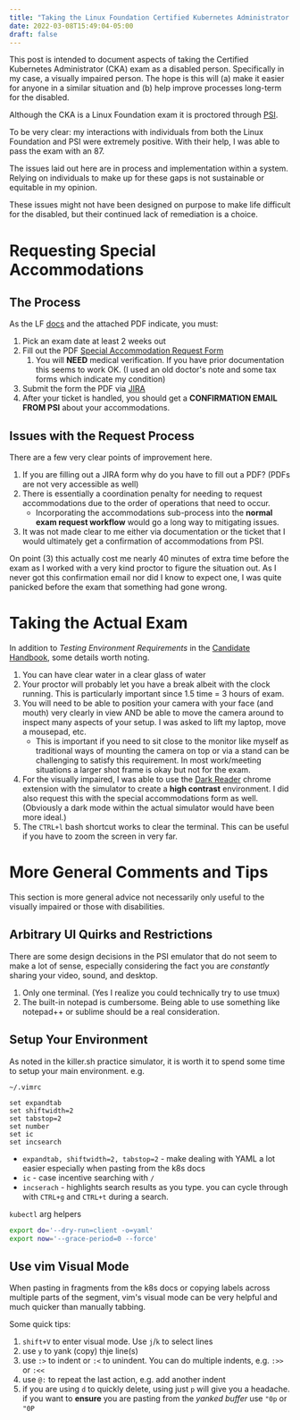 ```yaml
---
title: "Taking the Linux Foundation Certified Kubernetes Administrator Exam As A Disabled Person"
date: 2022-03-08T15:49:04-05:00
draft: false
---
```


This post is intended to document aspects of taking the Certified Kubernetes Administrator (CKA) exam as a disabled person. Specifically in my case, a visually impaired person. The hope is this will (a) make it easier for anyone in a similar situation and (b) help improve processes long-term for the disabled.

Although the CKA is a Linux Foundation exam it is proctored through [PSI](https://candidate.psiexams.com/).

To be very clear: my interactions with individuals from both the Linux Foundation and PSI were extremely positive. With their help, I was able to pass the exam with an 87.

The issues laid out here are in process and implementation within a system. Relying on individuals to make up for these gaps is not sustainable or equitable in my opinion.

These issues might not have been designed on purpose to make life difficult for the disabled, but their continued lack of remediation is a choice.

# Requesting Special Accommodations 
## The Process
As the LF [docs](https://docs.linuxfoundation.org/tc-docs/certification/lf-candidate-handbook/exam-preparation-checklist) and the attached PDF indicate, you must:

1. Pick an exam date at least 2 weeks out
2. Fill out the PDF [Special Accommodation Request Form](https://docs.linuxfoundation.org/tc-docs/certification/lf-candidate-handbook/exam-preparation-checklist#:~:text=Program%20Special%20Accommodation%20Request%20Form%20to)
    1. You will **NEED** medical verification. If you have prior documentation this seems to work OK. (I used an old doctor's note and some tax forms which indicate my condition)
3. Submit the form the PDF via [JIRA](https://jira.linuxfoundation.org/plugins/servlet/theme/portal/15/create/322)
4. After your ticket is handled, you should get a **CONFIRMATION EMAIL FROM PSI** about your accommodations.

## Issues with the Request Process
There are a few very clear points of improvement here.

1. If you are filling out a JIRA form why do you have to fill out a PDF? (PDFs are not very accessible as well)
2. There is essentially a coordination penalty for needing to request accommodations due to the order of operations that need to occur. 
    - Incorporating the accommodations sub-process into the **normal exam request workflow** would go a long way to mitigating issues.
3. It was not made clear to me either via documentation or the ticket that I would ultimately get a confirmation of accommodations from PSI.

On point (3) this actually cost me nearly 40 minutes of extra time before the exam as I worked with a very kind proctor to figure the situation out. As I never got this confirmation email nor did I know to expect one, I was quite panicked before the exam that something had gone wrong. 

# Taking the Actual Exam
In addition to _Testing Environment Requirements_ in the [Candidate Handbook](https://docs.linuxfoundation.org/tc-docs/certification/lf-candidate-handbook/candidate-requirements), some details worth noting.

1. You can have clear water in a clear glass of water
2. Your proctor will probably let you have a break albeit with the clock running. This is particularly important since 1.5 time = 3 hours of exam.
3. You will need to be able to position your camera with your face (and mouth) very clearly in view AND be able to move the camera around to inspect many aspects of your setup. I was asked to lift my laptop, move a mousepad, etc.
    - This is important if you need to sit close to the monitor like myself as traditional ways of mounting the camera on top or via a stand can be challenging to satisfy this requirement. In most work/meeting situations a larger shot frame is okay but not for the exam.
4. For the visually impaired, I was able to use the [Dark Reader](https://chrome.google.com/webstore/detail/dark-reader/eimadpbcbfnmbkopoojfekhnkhdbieeh?hl=en-US) chrome extension with the simulator to create a **high contrast** environment. I did also request this with the special accommodations form as well. (Obviously a dark mode within the actual simulator would have been more ideal.)
5. The `CTRL+l` bash shortcut works to clear the terminal. This can be useful if you have to zoom the screen in very far.

# More General Comments and Tips
This section is more general advice not necessarily only useful to the visually impaired or those with disabilities.

## Arbitrary UI Quirks and Restrictions
There are some design decisions in the PSI emulator that do not seem to make a lot of sense, especially considering the fact you are _constantly_ sharing your video, sound, and desktop.

1. Only one terminal. (Yes I realize you could technically try to use tmux)
2. The built-in notepad is cumbersome. Being able to use something like notepad++ or sublime should be a real consideration.

## Setup Your Environment
As noted in the killer.sh practice simulator, it is worth it to spend some time to setup your main environment. e.g.

`~/.vimrc`
```vimrc
set expandtab
set shiftwidth=2
set tabstop=2
set number
set ic
set incsearch
```
- `expandtab, shiftwidth=2, tabstop=2` - make dealing with YAML a lot easier especially when pasting from the k8s docs
- `ic` - case incentive searching with `/`
- `incserach` - highlights search results as you type. you can cycle through with `CTRL+g` and `CTRL+t` during a search.

`kubectl` arg helpers
```bash
export do='--dry-run=client -o=yaml'
export now='--grace-period=0 --force'
```

## Use vim Visual Mode
When pasting in fragments from the k8s docs or copying labels across multiple parts of the segment, vim's visual mode can be very helpful and much quicker than manually tabbing.

Some quick tips:
1. `shift+V` to enter visual mode. Use `j`/`k` to select lines
2. use `y` to yank (copy) thje line(s)
3. use `:>` to indent or `:<` to unindent. You can do multiple indents, e.g. `:>>` or `:<<`
3. use `@:` to repeat the last action, e.g. add another indent
4. if you are using `d` to quickly delete, using just `p` will give you a headache. if you want to **ensure** you are pasting from the _yanked buffer_ use `"0p` or `"0P`
